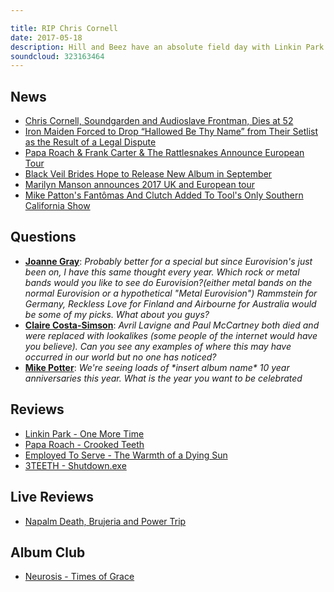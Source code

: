 ```yaml
---

title: RIP Chris Cornell
date: 2017-05-18
description: Hill and Beez have an absolute field day with Linkin Park's new album, there's chat on Iron Maiden's absurd court case, Skindred for Eurovision, reviews for the new albums by Papa Roach, Employed To Serve and 3TEETH and our Album Club concentrate's on Neurosis' cult classic 'Times Of Grace'.
soundcloud: 323163464
---
```


## News

* [Chris Cornell, Soundgarden and Audioslave Frontman, Dies at 52](https://www.nytimes.com/2017/05/18/arts/music/chris-cornell-dead-soundgarden.html)
* [Iron Maiden Forced to Drop “Hallowed Be Thy Name” from Their Setlist as the Result of a Legal Dispute](http://www.metalsucks.net/2017/05/15/iron-maiden-forced-to-drop-hallowed-be-thy-name-from-their-setlist-as-the-result-of-a-legal-dispute/)
* [Papa Roach & Frank Carter & The Rattlesnakes Announce European Tour](http://www.theprp.com/2017/05/17/news/papa-roach-frank-carter-rattlesnakes-announce-european-tour/)
* [Black Veil Brides Hope to Release New Album in September](http://loudwire.com/black-veil-brides-new-album-september/)
* [Marilyn Manson announces 2017 UK and European tour](http://www.nme.com/news/music/marilyn-manson-announces-2017-uk-tour-2072061)
* [Mike Patton's Fantômas And Clutch Added To Tool's Only Southern California Show](http://www.blabbermouth.net/news/mike-pattons-fantomas-and-clutch-added-to-tools-only-southern-california-show/)

## Questions

* **[Joanne Gray](https://www.facebook.com/thatsnotmetalpodcast/posts/2106284882931378?comment_id=2106292106263989&comment_tracking=%7B%22tn%22%3A%22R9%22%7D)**: _Probably better for a special but since Eurovision's just been on, I have this same thought every year. Which rock or metal bands would you like to see do Eurovision?(either metal bands on the normal Eurovision or a hypothetical "Metal Eurovision") Rammstein for Germany, Reckless Love for Finland and Airbourne for Australia would be some of my picks. What about you guys?_
* **[Claire Costa-Simson](https://www.facebook.com/thatsnotmetalpodcast/posts/2106284882931378?comment_id=2106364156256784&comment_tracking=%7B%22tn%22%3A%22R9%22%7D)**: _Avril Lavigne and Paul McCartney both died and were replaced with lookalikes (some people of the internet would have you believe). Can you see any examples of where this may have occurred in our world but no one has noticed?_
* **[Mike Potter](https://www.facebook.com/thatsnotmetalpodcast/posts/2106284882931378?comment_id=2106356806257519&comment_tracking=%7B%22tn%22%3A%22R9%22%7D)**: _We're seeing loads of \*insert album name\* 10 year anniversaries this year. What is the year you want to be celebrated_

## Reviews

* [Linkin Park - One More Time](https://itunes.apple.com/gb/album/one-more-light/id1204427627)
* [Papa Roach - Crooked Teeth](https://itunes.apple.com/gb/album/crooked-teeth/id1215407593)
* [Employed To Serve - The Warmth of a Dying Sun](https://itunes.apple.com/gb/album/the-warmth-of-a-dying-sun/id1214863309)
* [3TEETH - Shutdown.exe](https://itunes.apple.com/gb/album/shutdown-%C9%98xe/id1225792515)

## Live Reviews

* [Napalm Death, Brujeria and Power Trip](https://www.songkick.com/concerts/29070139-napalm-death-at-electric-ballroom)

## Album Club

* [Neurosis - Times of Grace](https://itunes.apple.com/gb/album/times-of-grace/id73637822)
